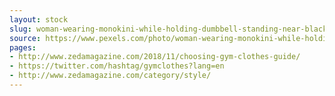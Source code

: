 ```yaml
---
layout: stock
slug: woman-wearing-monokini-while-holding-dumbbell-standing-near-black-heavy-bag-1480510
source: https://www.pexels.com/photo/woman-wearing-monokini-while-holding-dumbbell-standing-near-black-heavy-bag-1480510/
pages:
- http://www.zedamagazine.com/2018/11/choosing-gym-clothes-guide/
- https://twitter.com/hashtag/gymclothes?lang=en
- http://www.zedamagazine.com/category/style/
---
```

